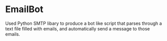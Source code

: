 # EmailBot

Used Python SMTP libary to produce a bot like script that parses through a text file filled with emails, and automatically send a message to those emails. 
